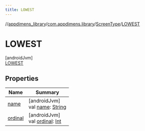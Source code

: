 ```yaml
---
title: LOWEST
---
```

//[appdimens_library](../../../../index.html)/[com.appdimens.library](../../index.html)/[ScreenType](../index.html)/[LOWEST](index.html)



# LOWEST



[androidJvm]\
[LOWEST](index.html)



## Properties


| Name | Summary |
|---|---|
| [name](../../-unit-type/-p-x/index.html#-372974862%2FProperties%2F1376941149) | [androidJvm]<br>val [name](../../-unit-type/-p-x/index.html#-372974862%2FProperties%2F1376941149): [String](https://kotlinlang.org/api/core/kotlin-stdlib/kotlin/-string/index.html) |
| [ordinal](../../-unit-type/-p-x/index.html#-739389684%2FProperties%2F1376941149) | [androidJvm]<br>val [ordinal](../../-unit-type/-p-x/index.html#-739389684%2FProperties%2F1376941149): [Int](https://kotlinlang.org/api/core/kotlin-stdlib/kotlin/-int/index.html) |
